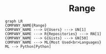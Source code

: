 <h1 align="center">Range</h1>

```mermaid
graph LR
COMPANY_NAME{Range}
COMPANY_NAME ---> U{Users} ---> UN[1]
COMPANY_NAME ---> R{Repositories} ---> RN[1]
COMPANY_NAME ---> G{Gists} ---> GN[50]
COMPANY_NAME ---> ML{Most Used<br>Languages}
ML --> Python[Python]
```
